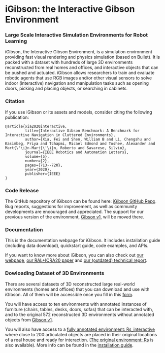 #  iGibson: the Interactive Gibson Environment

### Large Scale Interactive Simulation Environments for Robot Learning

iGibson, the Interactive Gibson Environment, is a simulation environment providing fast visual rendering and physics simulation (based on Bullet). It is packed with a dataset with hundreds of large 3D environments reconstructed from real homes and offices, and interactive objects that can be pushed and actuated. iGibson allows researchers to train and evaluate robotic agents that use RGB images and/or other visual sensors to solve indoor (interactive) navigation and manipulation tasks such as opening doors, picking and placing objects, or searching in cabinets.


### Citation
If you use iGibson or its assets and models, consider citing the following publication:

```
@article{xia2020interactive,
         title={Interactive Gibson Benchmark: A Benchmark for Interactive Navigation in Cluttered Environments},
         author={Xia, Fei and Shen, William B and Li, Chengshu and Kasimbeg, Priya and Tchapmi, Micael Edmond and Toshev, Alexander and Mart{\'\i}n-Mart{\'\i}n, Roberto and Savarese, Silvio},
         journal={IEEE Robotics and Automation Letters},
         volume={5},
         number={2},
         pages={713--720},
         year={2020},
         publisher={IEEE}
}
```


### Code Release
The GitHub repository of iGibson can be found here: [iGibson GitHub Repo](https://github.com/StanfordVL/iGibson). Bug reports, suggestions for improvement, as well as community developments are encouraged and appreciated. The support for our previous version of the environment, [Gibson v1](http://github.com/StanfordVL/GibsonEnv/), will be moved there.

### Documentation
This is the documentation webpage for iGibson. It includes installation guide (including data download), quickstart guide, code examples, and APIs.

If you want to know more about iGibson, you can also check out [our webpage](http://svl.stanford.edu/igibson), [our RAL+ICRA20 paper](https://arxiv.org/abs/1910.14442) and [our (outdated) technical report](http://svl.stanford.edu/igibson/assets/gibsonv2paper.pdf).

### Dowloading Dataset of 3D Environments
There are several datasets of 3D reconstructed large real-world environments (homes and offices) that you can download and use with iGibson. All of them will be accessible once you fill in this [form](https://forms.gle/q5Ygkw3ijxD5WC5U8).

You will have access to ten environments with annotated instances of furniture (chairs, tables, desks, doors, sofas) that can be interacted with, and to the original 572 reconstructed 3D environments without annotated objects from [Gibson v1](http://github.com/StanfordVL/GibsonEnv/).

You will also have access to a [fully annotated environment: Rs_interactive](https://storage.googleapis.com/gibson_scenes/Rs_interactive.tar.gz) where close to 200 articulated objects are placed in their original locations of a real house and ready for interaction. ([The original environment: Rs](https://storage.googleapis.com/gibson_scenes/Rs.tar.gz) is also available). More info can be found in the [installation guide](installation.md).

